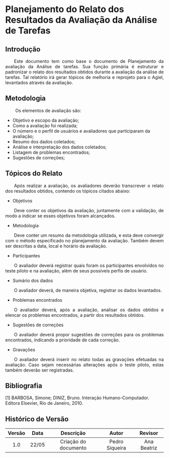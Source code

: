 # Planejamento do Relato dos Resultados da Avaliação da Análise de Tarefas

## Introdução
<p align="justify">
&emsp;&emsp;Este documento tem como base o documento de Planejamento da avaliação da Análise de tarefas. Sua função primária é estruturar e padronizar o relato dos resultados obtidos durante a avaliação da análise de tarefas. Tal relatório irá gerar tópicos de melhoria e reprojeto para o Agiel, levantados através da avaliação.
</p>

## Metodologia
&emsp;&emsp; Os elementos de avaliação são: 
* Objetivo e escopo da avaliação;
* Como a avaliação foi realizada;
* O número e o perfil de usuários e avaliadores que participaram da avaliação;
* Resumo dos dados coletados;
* Análise e interpretação dos dados coletados;
* Listagem de problemas encontrados;
* Sugestões de correções;

## Tópicos do Relato
<p align="justify">
&emsp;&emsp;Após realizar a avaliação, os avaliadores deverão transcrever o relato dos resultados obtidos, contendo os tópicos citados abaixo:
</p>

* Objetivos
<p align="justify">
&emsp;&emsp;Deve conter os objetivos da avaliação, juntamente com a validação, de modo a indicar se esses objetivos foram alcançados.
</p>

* Metodologia
<p align="justify">
&emsp;&emsp;Deve conter um resumo da metodologia utilizada, e esta deve convergir com o método especificado no planejamento da avaliação. Também devem ser descritas a data, local e horário da avaliação.
</p>

* Participantes
<p align="justify">
&emsp;&emsp;O avaliador deverá registrar quais foram os participantes envolvidos no teste piloto e na avaliação, além de seus possíveis perfis de usuário. 
</p>

* Sumário dos dados
<p align="justify">
&emsp;&emsp;O avaliador deverá, de maneira objetiva, registrar os dados levantados.
</p>

* Problemas encontrados
<p align="justify">
&emsp;&emsp;O avaliador deverá, após a avaliação, analisar os dados obtidos e elencar os problemas encontrados, a partir dos resultados obtidos.
</p>

* Sugestões de correções
<p align="justify">
&emsp;&emsp;O avaliador deverá propor sugestões de correções para os problemas encontrados, indicando a prioridade de cada correção.
</p>

* Gravações
<p align="justify">
&emsp;&emsp;O avaliador deverá inserir no relato todas as gravações efetuadas na avaliação. Caso sejam necessárias alterações após o teste piloto, estas também deverão ser registradas. 
</p>

## Bibliografia

[1] BARBOSA, Simone; DINIZ, Bruno. Interação Humano-Computador. Editora Elsevier, Rio de Janeiro, 2010.

## Histórico de Versão

| Versão | Data  |            Descrição             |     Autor      |    Revisor    |
|:------:|:-----:|:--------------------------------:|:--------------:|:-------------:|
|  1.0   | 22/05 | Criação do documento | Pedro Siqueira | Ana Beatriz |